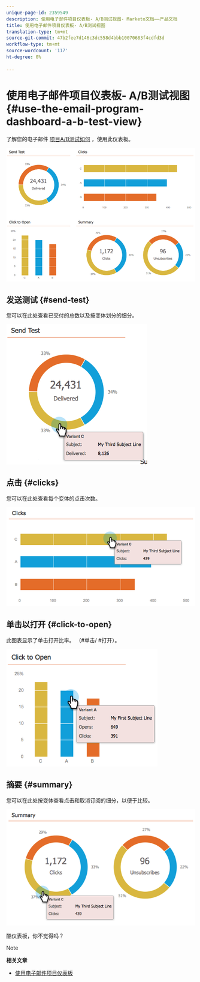 ```yaml
---
unique-page-id: 2359549
description: 使用电子邮件项目仪表板- A/B测试视图- Marketo文档——产品文档
title: 使用电子邮件项目仪表板- A/B测试视图
translation-type: tm+mt
source-git-commit: 47b2fee7d146c3dc558d4bbb10070683f4cdfd3d
workflow-type: tm+mt
source-wordcount: '117'
ht-degree: 0%

---
```



# 使用电子邮件项目仪表板- A/B测试视图 {#use-the-email-program-dashboard-a-b-test-view}

了解您的电子邮件 [项目A/B测试如何](http://docs.marketo.com/pages/viewpage.action?pageid=2359480) ，使用此仪表板。

![](assets/image2014-9-12-16-3a14-3a28.png)

## 发送测试 {#send-test}

您可以在此处查看已交付的总数以及按变体划分的细分。

![](assets/image2014-9-12-16-3a16-3a2.png)

## 点击 {#clicks}

您可以在此处查看每个变体的点击次数。

![](assets/image2014-9-12-16-3a16-3a20.png)

## 单击以打开 {#click-to-open}

此图表显示了单击打开比率。 （#单击/ #打开）。

![](assets/image2014-9-12-16-3a16-3a36.png)

## 摘要 {#summary}

您可以在此处按变体查看点击和取消订阅的细分，以便于比较。

![](assets/image2014-9-12-16-3a16-3a45.png)

酷仪表板，你不觉得吗？

>[!NOTE]
>
>**相关文章**
>
>* [使用电子邮件项目仪表板](../../../../../product-docs/email-marketing/email-programs/email-program-data/use-the-email-program-dashboard.md)

>



